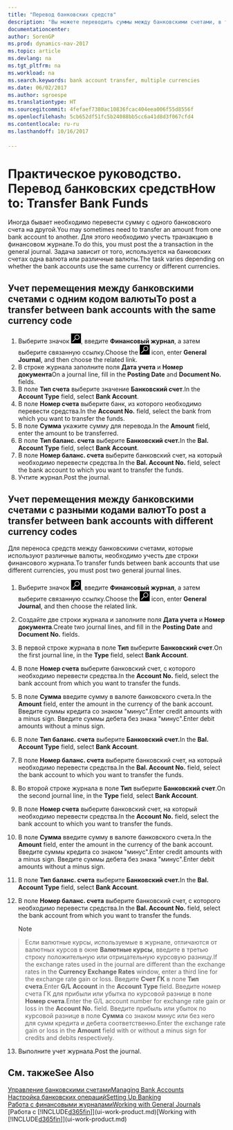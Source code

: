 ```yaml
---
title: "Перевод банковских средств"
description: "Вы можете переводить суммы между банковскими счетами, в том числе в различных валютах, учитывая транзакции в финансовом журнале."
documentationcenter: 
author: SorenGP
ms.prod: dynamics-nav-2017
ms.topic: article
ms.devlang: na
ms.tgt_pltfrm: na
ms.workload: na
ms.search.keywords: bank account transfer, multiple currencies
ms.date: 06/02/2017
ms.author: sgroespe
ms.translationtype: HT
ms.sourcegitcommit: 4fefaef7380ac10836fcac404eea006f55d8556f
ms.openlocfilehash: 5cb652df51fc5b24088bb5cc6a41d8d3f067cfd4
ms.contentlocale: ru-ru
ms.lasthandoff: 10/16/2017

---
```

# <a name="how-to-transfer-bank-funds"></a><span data-ttu-id="3a997-103">Практическое руководство. Перевод банковских средств</span><span class="sxs-lookup"><span data-stu-id="3a997-103">How to: Transfer Bank Funds</span></span>
<span data-ttu-id="3a997-104">Иногда бывает необходимо перевести сумму с одного банковского счета на другой.</span><span class="sxs-lookup"><span data-stu-id="3a997-104">You may sometimes need to transfer an amount from one bank account to another.</span></span> <span data-ttu-id="3a997-105">Для этого необходимо учесть транзакцию в финансовом журнале.</span><span class="sxs-lookup"><span data-stu-id="3a997-105">To do this, you must post the a transaction in the general journal.</span></span> <span data-ttu-id="3a997-106">Задача зависит от того, используется на банковских счетах одна валюта или различные валюты.</span><span class="sxs-lookup"><span data-stu-id="3a997-106">The task varies depending on whether the bank accounts use the same currency or different currencies.</span></span>

## <a name="to-post-a-transfer-between-bank-accounts-with-the-same-currency-code"></a><span data-ttu-id="3a997-107">Учет перемещения между банковскими счетами с одним кодом валюты</span><span class="sxs-lookup"><span data-stu-id="3a997-107">To post a transfer between bank accounts with the same currency code</span></span>
1. <span data-ttu-id="3a997-108">Выберите значок ![Поиск страницы или отчета](media/ui-search/search_small.png "Значок поиска страницы или отчета"), введите **Финансовый журнал**, а затем выберите связанную ссылку.</span><span class="sxs-lookup"><span data-stu-id="3a997-108">Choose the ![Search for Page or Report](media/ui-search/search_small.png "Search for Page or Report icon") icon, enter **General Journal**, and then choose the related link.</span></span>
2. <span data-ttu-id="3a997-109">В строке журнала заполните поля **Дата учета** и **Номер документа**</span><span class="sxs-lookup"><span data-stu-id="3a997-109">On a journal line, fill in the **Posting Date** and **Document No.** fields.</span></span>
3. <span data-ttu-id="3a997-110">В поле **Тип счета** выберите значение **Банковский счет**.</span><span class="sxs-lookup"><span data-stu-id="3a997-110">In the **Account Type** field, select **Bank Account**.</span></span>
4. <span data-ttu-id="3a997-111">В поле **Номер счета** выберите банк, из которого необходимо перевести средства.</span><span class="sxs-lookup"><span data-stu-id="3a997-111">In the **Account No.** field, select the bank from which you want to transfer the funds.</span></span>
5. <span data-ttu-id="3a997-112">В поле **Сумма** укажите сумму для перевода.</span><span class="sxs-lookup"><span data-stu-id="3a997-112">In the **Amount** field, enter the amount to be transferred.</span></span>
6. <span data-ttu-id="3a997-113">В поле **Тип баланс. счета** выберите **Банковский счет.**</span><span class="sxs-lookup"><span data-stu-id="3a997-113">In the **Bal. Account Type** field, select **Bank Account**.</span></span>
7. <span data-ttu-id="3a997-114">В поле **Номер баланс. счета** выберите банковский счет, на который необходимо перевести средства.</span><span class="sxs-lookup"><span data-stu-id="3a997-114">In the **Bal. Account No.** field, select the bank account to which you want to transfer the funds.</span></span>
8. <span data-ttu-id="3a997-115">Учтите журнал.</span><span class="sxs-lookup"><span data-stu-id="3a997-115">Post the journal.</span></span>

## <a name="to-post-a-transfer-between-bank-accounts-with-different-currency-codes"></a><span data-ttu-id="3a997-116">Учет перемещения между банковскими счетами с разными кодами валют</span><span class="sxs-lookup"><span data-stu-id="3a997-116">To post a transfer between bank accounts with different currency codes</span></span>
<span data-ttu-id="3a997-117">Для переноса средств между банковскими счетами, которые используют различные валюты, необходимо учесть две строки финансового журнала.</span><span class="sxs-lookup"><span data-stu-id="3a997-117">To transfer funds between bank accounts that use different currencies, you must post two general journal lines.</span></span>

1. <span data-ttu-id="3a997-118">Выберите значок ![Поиск страницы или отчета](media/ui-search/search_small.png "Значок поиска страницы или отчета"), введите **Финансовый журнал**, а затем выберите связанную ссылку.</span><span class="sxs-lookup"><span data-stu-id="3a997-118">Choose the ![Search for Page or Report](media/ui-search/search_small.png "Search for Page or Report icon") icon, enter **General Journal**, and then choose the related link.</span></span>
2. <span data-ttu-id="3a997-119">Создайте две строки журнала и заполните поля **Дата учета** и **Номер документа**.</span><span class="sxs-lookup"><span data-stu-id="3a997-119">Create two journal lines, and fill in the **Posting Date** and **Document No.** fields.</span></span>
3. <span data-ttu-id="3a997-120">В первой строке журнала в поле **Тип** выберите **Банковский счет**.</span><span class="sxs-lookup"><span data-stu-id="3a997-120">On the first journal line, in the **Type** field, select **Bank Account**.</span></span>
4. <span data-ttu-id="3a997-121">В поле **Номер счета** выберите банковский счет, с которого необходимо перевести средства.</span><span class="sxs-lookup"><span data-stu-id="3a997-121">In the **Account No.** field, select the bank account from which you want to transfer the funds.</span></span>
5. <span data-ttu-id="3a997-122">В поле **Сумма** введите сумму в валюте банковского счета.</span><span class="sxs-lookup"><span data-stu-id="3a997-122">In the **Amount** field, enter the amount in the currency of the bank account.</span></span> <span data-ttu-id="3a997-123">Введите суммы кредита со знаком "минус".</span><span class="sxs-lookup"><span data-stu-id="3a997-123">Enter credit amounts with a minus sign.</span></span> <span data-ttu-id="3a997-124">Введите суммы дебета без знака "минус".</span><span class="sxs-lookup"><span data-stu-id="3a997-124">Enter debit amounts without a minus sign.</span></span>
6. <span data-ttu-id="3a997-125">В поле **Тип баланс. счета** выберите **Банковский счет.**</span><span class="sxs-lookup"><span data-stu-id="3a997-125">In the **Bal. Account Type** field, select **Bank Account**.</span></span>
7. <span data-ttu-id="3a997-126">В поле **Номер баланс. счета** выберите банковский счет, на который необходимо перевести средства.</span><span class="sxs-lookup"><span data-stu-id="3a997-126">In the **Bal. Account No.** field, select the bank account to which you want to transfer the funds.</span></span>
8. <span data-ttu-id="3a997-127">Во второй строке журнала в поле **Тип** выберите **Банковский счет**.</span><span class="sxs-lookup"><span data-stu-id="3a997-127">On the second journal line, in the **Type** field, select **Bank Account**.</span></span>
9. <span data-ttu-id="3a997-128">В поле **Номер счета** выберите банковский счет, на который необходимо перевести средства.</span><span class="sxs-lookup"><span data-stu-id="3a997-128">In the **Account No.** field, select the bank account to which you want to transfer the funds.</span></span>
10. <span data-ttu-id="3a997-129">В поле **Сумма** введите сумму в валюте банковского счета.</span><span class="sxs-lookup"><span data-stu-id="3a997-129">In the **Amount** field, enter the amount in the currency of the bank account.</span></span> <span data-ttu-id="3a997-130">Введите суммы кредита со знаком "минус".</span><span class="sxs-lookup"><span data-stu-id="3a997-130">Enter credit amounts with a minus sign.</span></span> <span data-ttu-id="3a997-131">Введите суммы дебета без знака "минус".</span><span class="sxs-lookup"><span data-stu-id="3a997-131">Enter debit amounts without a minus sign.</span></span>
11. <span data-ttu-id="3a997-132">В поле **Тип баланс. счета** выберите **Банковский счет.**</span><span class="sxs-lookup"><span data-stu-id="3a997-132">In the **Bal. Account Type** field, select **Bank Account**.</span></span>  
12. <span data-ttu-id="3a997-133">В поле **Номер баланс. счета** выберите банковский счет, с которого необходимо перевести средства.</span><span class="sxs-lookup"><span data-stu-id="3a997-133">In the **Bal. Account No.** field, select the bank account from which you want to transfer the funds.</span></span>

    > [!NOTE]  
>   <span data-ttu-id="3a997-134">Если валютные курсы, используемые в журнале, отличаются от валютных курсов в окне **Валютные курсы**, введите в третью строку положительную или отрицательную курсовую разницу.</span><span class="sxs-lookup"><span data-stu-id="3a997-134">If the exchange rates used in the journal are different than the exchange rates in the **Currency Exchange Rates** window, enter a third line for the exchange rate gain or loss.</span></span> <span data-ttu-id="3a997-135">Введите **Счет ГК** в поле **Тип счета**.</span><span class="sxs-lookup"><span data-stu-id="3a997-135">Enter **G/L Account** in the **Account Type** field.</span></span> <span data-ttu-id="3a997-136">Введите номер счета ГК для прибыли или убытка по курсовой разнице в поле **Номер счета**.</span><span class="sxs-lookup"><span data-stu-id="3a997-136">Enter the G/L account number for exchange rate gain or loss in the **Account No.** field.</span></span> <span data-ttu-id="3a997-137">Введите прибыль или убыток по курсовой разнице в поле **Сумма** со знаком минус или без него для сумм кредита и дебета соответственно.</span><span class="sxs-lookup"><span data-stu-id="3a997-137">Enter the exchange rate gain or loss in the **Amount** field with or without a minus sign for credits and debits respectively.</span></span>
13. <span data-ttu-id="3a997-138">Выполните учет журнала.</span><span class="sxs-lookup"><span data-stu-id="3a997-138">Post the journal.</span></span>

## <a name="see-also"></a><span data-ttu-id="3a997-139">См. также</span><span class="sxs-lookup"><span data-stu-id="3a997-139">See Also</span></span>
[<span data-ttu-id="3a997-140">Управление банковскими счетами</span><span class="sxs-lookup"><span data-stu-id="3a997-140">Managing Bank Accounts</span></span>](bank-manage-bank-accounts.md)  
[<span data-ttu-id="3a997-141">Настройка банковских операций</span><span class="sxs-lookup"><span data-stu-id="3a997-141">Setting Up Banking</span></span>](bank-setup-banking.md)  
[<span data-ttu-id="3a997-142">Работа с финансовыми журналами</span><span class="sxs-lookup"><span data-stu-id="3a997-142">Working with General Journals</span></span>](ui-work-general-journals.md)  
<span data-ttu-id="3a997-143">[Работа с [!INCLUDE[d365fin](includes/d365fin_md.md)]](ui-work-product.md)</span><span class="sxs-lookup"><span data-stu-id="3a997-143">[Working with [!INCLUDE[d365fin](includes/d365fin_md.md)]](ui-work-product.md)</span></span>

